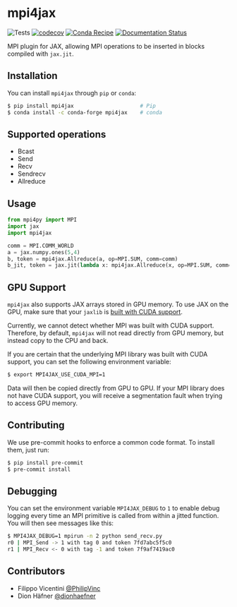 # mpi4jax

![Tests](https://github.com/PhilipVinc/mpi4jax/workflows/Tests/badge.svg)
[![codecov](https://codecov.io/gh/PhilipVinc/mpi4jax/branch/master/graph/badge.svg)](https://codecov.io/gh/PhilipVinc/mpi4jax)
[![Conda Recipe](https://img.shields.io/badge/recipe-mpi4jax-green.svg)](https://anaconda.org/conda-forge/mpi4jax)
[![Documentation Status](https://readthedocs.org/projects/mpi4jax/badge/?version=latest)](https://mpi4jax.readthedocs.io/en/latest/?badge=latest)

MPI plugin for JAX, allowing MPI operations to be inserted in blocks compiled with `jax.jit`.

## Installation

You can install `mpi4jax` through `pip` or `conda`:

```bash
$ pip install mpi4jax                     # Pip
$ conda install -c conda-forge mpi4jax    # conda
```

## Supported operations

- Bcast
- Send
- Recv
- Sendrecv
- Allreduce

## Usage

```python
from mpi4py import MPI
import jax
import mpi4jax

comm = MPI.COMM_WORLD
a = jax.numpy.ones(5,4)
b, token = mpi4jax.Allreduce(a, op=MPI.SUM, comm=comm)
b_jit, token = jax.jit(lambda x: mpi4jax.Allreduce(x, op=MPI.SUM, comm=comm))(a)
```

## GPU Support

`mpi4jax` also supports JAX arrays stored in GPU memory. To use JAX on the GPU, make sure that your `jaxlib` is [built with CUDA support](https://github.com/google/jax#pip-installation).

Currently, we cannot detect whether MPI was built with CUDA support. Therefore, by default, `mpi4jax` will not read directly from GPU memory, but instead copy to the CPU and back.

If you are certain that the underlying MPI library was built with CUDA support, you can set the following environment variable:

```bash
$ export MPI4JAX_USE_CUDA_MPI=1
```

Data will then be copied directly from GPU to GPU. If your MPI library does not have CUDA support, you will receive a segmentation fault when trying to access GPU memory.

## Contributing

We use pre-commit hooks to enforce a common code format. To install them, just run:

```bash
$ pip install pre-commit
$ pre-commit install
```

## Debugging

You can set the environment variable `MPI4JAX_DEBUG` to `1` to enable debug logging every time an MPI primitive is called from within a jitted function. You will then see messages like this:

```bash
$ MPI4JAX_DEBUG=1 mpirun -n 2 python send_recv.py
r0 | MPI_Send -> 1 with tag 0 and token 7fd7abc5f5c0
r1 | MPI_Recv <- 0 with tag -1 and token 7f9af7419ac0
```

## Contributors

- Filippo Vicentini [@PhilipVinc](https://github.com/PhilipVinc)
- Dion Häfner [@dionhaefner](https://github.com/dionhaefner)
